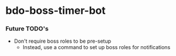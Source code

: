 # bdo-boss-timer-bot

### Future TODO's

- Don't require boss roles to be pre-setup
  - Instead, use a command to set up boss roles for notifications
